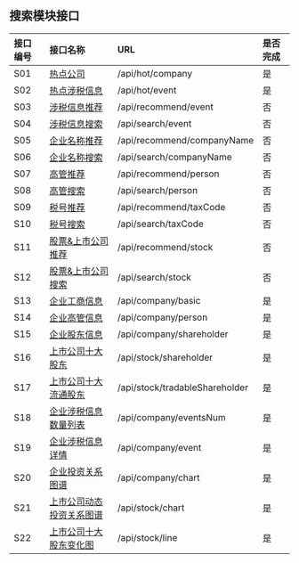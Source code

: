 ## 搜索模块接口

| 接口编号 | 接口名称 | URL | 是否完成 |
| :--- | :--- | :--- | :--- |
| S01 | [热点公司](/热点公司.md) | /api/hot/company | 是 |
| S02 | [热点涉税信息](/热点涉税事件.md) | /api/hot/event | 是 |
| S03 | [涉税信息推荐](/涉税信息推荐.md) | /api/recommend/event | 否 |
| S04 | [涉税信息搜索](/she-shui-xin-xi-sou-suo.md) | /api/search/event | 否 |
| S05 | [企业名称推荐](/qi-ye-ming-cheng-tui-jian.md) | /api/recommend/companyName | 否 |
| S06 | [企业名称搜索](/qi-ye-ming-cheng-sou-suo.md) | /api/search/companyName | 否 |
| S07 | [高管推荐](/gao-guan-tui-jian.md) | /api/recommend/person | 否 |
| S08 | [高管搜索](/s08gao-guan-sou-suo.md) | /api/search/person | 否 |
| S09 | [税号推荐](/shui-hao-tui-jian.md) | /api/recommend/taxCode | 否 |
| S10 | [税号搜索](/shui-hao-sou-suo.md) | /api/search/taxCode | 否 |
| S11 | [股票&上市公司推荐](/gu-796826-shang-shi-gong-si-tui-jian.md) | /api/recommend/stock | 否 |
| S12 | [股票&上市公司搜索](/gao-guan-sou-suo.md) | /api/search/stock | 否 |
| S13 | [企业工商信息](/s13qi-ye-gong-shang-xin-xi.md) | /api/company/basic | 是 |
| S14 | [企业高管信息](/s14qi-ye-gao-guan-xin-xi.md) | /api/company/person | 是 |
| S15 | [企业股东信息](/s15qi-ye-gu-dong-xin-xi.md) | /api/company/shareholder | 是 |
| S16 | [上市公司十大股东](/s16shang-shi-gong-si-shi-da-gu-dong.md) | /api/stock/shareholder | 是 |
| S17 | [上市公司十大流通股东](/s17shang-shi-gong-si-shi-da-liu-tong-gu-dong.md) | /api/stock/tradableShareholder | 是 |
| S18 | [企业涉税信息数量列表](/s18qi-ye-she-shui-xin-xi.md) | /api/company/eventsNum | 是 |
| S19 | [企业涉税信息详情](/gong-si-she-shui-xin-xi-xiang-qing.md) | /api/company/event | 是 |
| S20 | [企业投资关系图谱](/s19gong-si-tou-zi-guan-xi-tu-pu.md) | /api/company/chart | 是 |
| S21 | [上市公司动态投资关系图谱](/s20shang-shi-gong-si-dong-tai-tou-zi-guan-xi-tu-pu.md) | /api/stock/chart | 是 |
| S22 | [上市公司十大股东变化图](/s21shang-shi-gong-si-shi-da-gu-dong-bian-hua-tu.md) | /api/stock/line | 是 |



